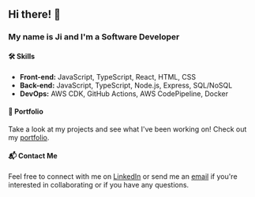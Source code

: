 ## Hi there! 👋

### My name is Ji and I'm a Software Developer

#### 🛠 Skills

- **Front-end:** JavaScript, TypeScript, React, HTML, CSS
- **Back-end:** JavaScript, TypeScript, Node.js, Express, SQL/NoSQL
- **DevOps:** AWS CDK, GitHub Actions, AWS CodePipeline, Docker

#### 📁 Portfolio
Take a look at my projects and see what I've been working on! Check out my [portfolio](https://www.jpnws.com/).

#### 📬 Contact Me
Feel free to connect with me on [LinkedIn](https://www.linkedin.com/in/ji-park) or send me an [email](mailto:ji.park@jpnws.com) if you're interested in collaborating or if you have any questions.
